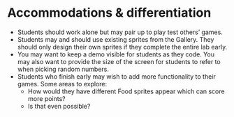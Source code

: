 # Accommodations & differentiation
- Students should work alone but may pair up to play test others’ games.
- Students may and should use existing sprites from the Gallery. They should only design their own sprites if they complete the entire lab early.
- You may want to keep a demo visible for students as they code. You may also want to provide the size of the screen for students to refer to when picking random numbers.
- Students who finish early may wish to add more functionality to their games. Some areas to explore:
  - How would they have different Food sprites appear which can score more points?
  - Is that even possible?
